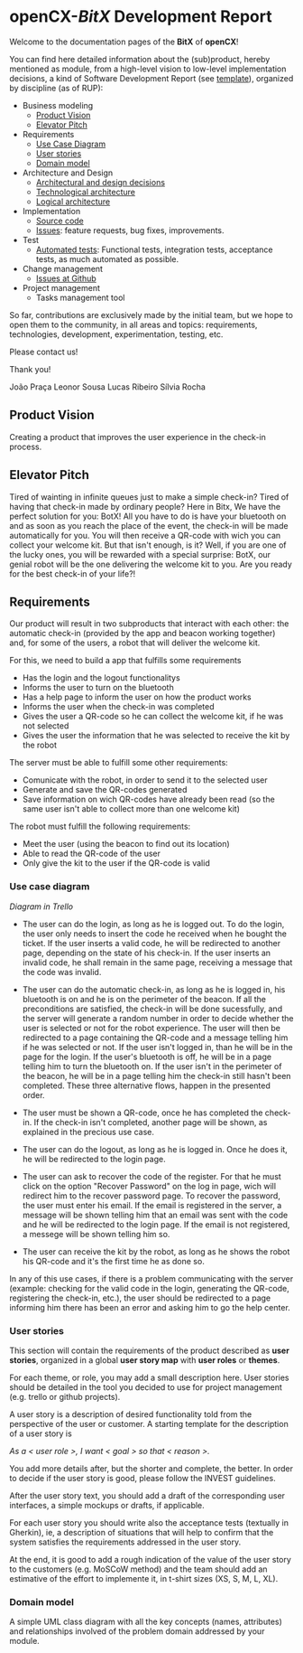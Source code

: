 # openCX-*BitX* Development Report

Welcome to the documentation pages of the **BitX** of **openCX**!

You can find here detailed information about the (sub)product, hereby mentioned as module, from a high-level vision to low-level implementation decisions, a kind of Software Development Report (see [template](https://github.com/softeng-feup/open-cx/blob/master/docs/templates/Development-Report.md)), organized by discipline (as of RUP): 

* Business modeling 
  * [Product Vision](#Product-Vision)
  * [Elevator Pitch](#Elevator-Pitch)
* Requirements
  * [Use Case Diagram](#Use-case-diagram)
  * [User stories](#User-stories)
  * [Domain model](#Domain-model)
* Architecture and Design
  * [Architectural and design decisions]()
  * [Technological architecture]()
  * [Logical architecture]()
* Implementation
  * [Source code]()
  * [Issues](): feature requests, bug fixes, improvements.
* Test
  * [Automated tests](): Functional tests, integration tests, acceptance tests, as much automated as possible.
* Change management
  * [Issues at Github]()
* Project management
  * Tasks management tool 

So far, contributions are exclusively made by the initial team, but we hope to open them to the community, in all areas and topics: requirements, technologies, development, experimentation, testing, etc.

Please contact us! 

Thank you!

João Praça
Leonor Sousa
Lucas Ribeiro
Sílvia Rocha

## Product Vision
Creating a product that improves the user experience in the check-in process.

## Elevator Pitch
Tired of wainting in infinite queues just to make a simple check-in?
Tired of having that check-in made by ordinary people?
Here in Bitx, We have the perfect solution for you: BotX! All you have to do is have your bluetooth on and as soon as you reach the place of the event, the check-in will be made automatically for you. You will then receive a QR-code with wich you can collect your welcome kit. 
But that isn't enough, is it? 
Well, if you are one of the lucky ones, you will be rewarded with a special surprise: BotX, our genial robot will be the one delivering the welcome kit to you.
Are you ready for the best check-in of your life?!

## Requirements

Our product will result in two subproducts that interact with each other: the automatic check-in (provided by the app and beacon working together) and, for some of the users, a robot that will deliver the welcome kit.

For this, we need to build a app that fulfills some requirements
* Has the login and the logout functionalitys
* Informs the user to turn on the bluetooth
* Has a help page to inform the user on how the product works
* Informs the user when the check-in was completed
* Gives the user a QR-code so he can collect the welcome kit, if he was not selected
* Gives the user the information that he was selected to receive the kit by the robot

The server must be able to fulfill some other requirements:
* Comunicate with the robot, in order to send it to the selected user
* Generate and save the QR-codes generated
* Save information on wich QR-codes have already been read (so the same user isn't able to collect more than one welcome kit)

The robot must fulfill the following requirements:
* Meet the user (using the beacon to find out its location)
* Able to read the QR-code of the user
* Only give the kit to the user if the QR-code is valid


### Use case diagram 

*Diagram in Trello*

* The user can do the login, as long as he is logged out. To do the login, the user only needs to insert the code he received when he bought the ticket. If the user inserts a valid code, he will be redirected to another page, depending on the state of his check-in. If the user inserts an invalid code, he shall remain in the same page, receiving a message that the code was invalid. 

* The user can do the automatic check-in, as long as he is logged in, his bluetooth is on and he is on the perimeter of the beacon. If all the preconditions are satisfied, the check-in will be done sucessfully, and the server will generate a random number in order to decide whether the user is selected or not for the robot experience. The user will then be redirected to a page containing the QR-code and a message telling him if he was selected or not. If the user isn't logged in, than he will be in the page for the login. If the user's bluetooth is off, he will be in a page telling him to turn the bluetooth on. If the user isn't in the perimeter of the beacon, he will be in a page telling him the check-in still hasn't been completed. These three alternative flows, happen in the presented order.

* The user must be shown a QR-code, once he has completed the check-in. If the check-in isn't completed, another page will be shown, as explained in the precious use case.

* The user can do the logout, as long as he is logged in. Once he does it, he will be redirected to the login page.

* The user can ask to recover the code of the register. For that he must click on the option "Recover Password" on the log in page, wich will redirect him to the recover password page. To recover the password, the user must enter his email. If the email is registered in the server, a message will be shown telling him that an email was sent with the code and he will be redirected to the login page. If the email is not registered, a messege will be shown telling him so.

* The user can receive the kit by the robot, as long as he shows the robot his QR-code and it's the first time he as done so.

In any of this use cases, if there is a problem communicating with the server (example: checking for the valid code in the login, generating the QR-code, registering the check-in, etc.), the user should be redirected to a page informing him there has been an error and asking him to go the help center.

### User stories
This section will contain the requirements of the product described as **user stories**, organized in a global **user story map** with **user roles** or **themes**.

For each theme, or role, you may add a small description here. User stories should be detailed in the tool you decided to use for project management (e.g. trello or github projects).

A user story is a description of desired functionality told from the perspective of the user or customer. A starting template for the description of a user story is 

*As a < user role >, I want < goal > so that < reason >.*

You add more details after, but the shorter and complete, the better. In order to decide if the user story is good, please follow the INVEST guidelines.

After the user story text, you should add a draft of the corresponding user interfaces, a simple mockups or drafts, if applicable.

For each user story you should write also the acceptance tests (textually in Gherkin), ie, a description of situations that will help to confirm that the system satisfies the requirements addressed in the user story.

At the end, it is good to add a rough indication of the value of the user story to the customers (e.g. MoSCoW method) and the team should add an estimative of the effort to implemente it, in t-shirt sizes (XS, S, M, L, XL).

### Domain model

A simple UML class diagram with all the key concepts (names, attributes) and relationships involved of the problem domain addressed by your module.
